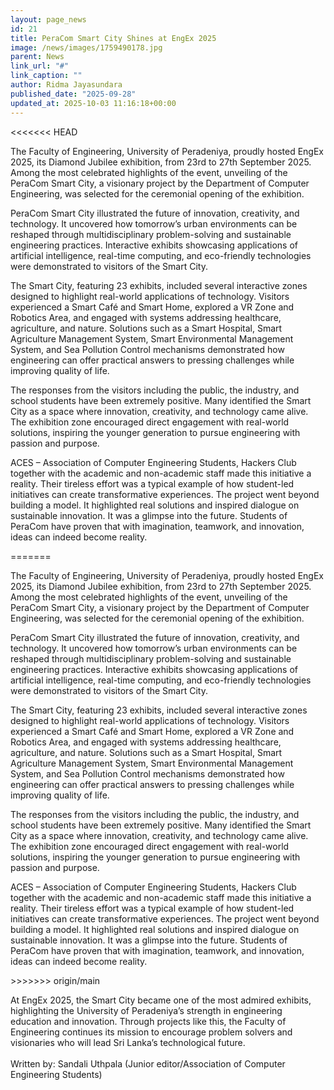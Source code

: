 ```yaml
---
layout: page_news
id: 21
title: PeraCom Smart City Shines at EngEx 2025
image: /news/images/1759490178.jpg
parent: News
link_url: "#"
link_caption: ""
author: Ridma Jayasundara
published_date: "2025-09-28"
updated_at: 2025-10-03 11:16:18+00:00
---
```


<<<<<<< HEAD

<!-- Automated Update by GitHub Actions -->

<p>The Faculty of Engineering, University of Peradeniya, proudly hosted EngEx 2025, its Diamond Jubilee exhibition, from 23rd to 27th September 2025. Among the most celebrated highlights of the event, unveiling of the PeraCom Smart City, a visionary project by the Department of Computer Engineering, was selected for the ceremonial opening of the exhibition.</p>
<p>PeraCom Smart City illustrated the future of innovation, creativity, and technology. It uncovered how tomorrow&rsquo;s urban environments can be reshaped through multidisciplinary problem-solving and sustainable engineering practices. Interactive exhibits showcasing applications of artificial intelligence, real-time computing, and eco-friendly technologies were demonstrated to visitors of the Smart City.</p>
<p>The Smart City, featuring 23 exhibits, included several interactive zones designed to highlight real-world applications of technology. Visitors experienced a Smart Caf&eacute; and Smart Home, explored a VR Zone and Robotics Area, and engaged with systems addressing healthcare, agriculture, and nature. Solutions such as a Smart Hospital, Smart Agriculture Management System, Smart Environmental Management System, and Sea Pollution Control mechanisms demonstrated how engineering can offer practical answers to pressing challenges while improving quality of life.</p>
<p>The responses from the visitors including the public, the industry, and school students have been extremely positive. Many identified the Smart City as a space where innovation, creativity, and technology came alive. The exhibition zone encouraged direct engagement with real-world solutions, inspiring the younger generation to pursue engineering with passion and purpose.</p>
<p>ACES &ndash; Association of Computer Engineering Students, Hackers Club together with the academic and non-academic staff made this initiative a reality. Their tireless effort was a typical example of how student-led initiatives can create transformative experiences. The project went beyond building a model. It highlighted real solutions and inspired dialogue on sustainable innovation. It was a glimpse into the future. Students of PeraCom have proven that with imagination, teamwork, and innovation, ideas can indeed become reality.</p>
=======
<p>The Faculty of Engineering, University of Peradeniya, proudly hosted EngEx 2025, its Diamond Jubilee exhibition, from 23rd to 27th September 2025. Among the most celebrated highlights of the event, unveiling of the PeraCom Smart City, a visionary project by the Department of Computer Engineering, was selected for the ceremonial opening of the exhibition.</p>
<p>PeraCom Smart City illustrated the future of innovation, creativity, and technology. It uncovered how tomorrow&rsquo;s urban environments can be reshaped through multidisciplinary problem-solving and sustainable engineering practices. Interactive exhibits showcasing applications of artificial intelligence, real-time computing, and eco-friendly technologies were demonstrated to visitors of the Smart City.</p>
<p>The Smart City, featuring 23 exhibits, included several interactive zones designed to highlight real-world applications of technology. Visitors experienced a Smart Caf&eacute; and Smart Home, explored a VR Zone and Robotics Area, and engaged with systems addressing healthcare, agriculture, and nature. Solutions such as a Smart Hospital, Smart Agriculture Management System, Smart Environmental Management System, and Sea Pollution Control mechanisms demonstrated how engineering can offer practical answers to pressing challenges while improving quality of life.</p>
<p>The responses from the visitors including the public, the industry, and school students have been extremely positive. Many identified the Smart City as a space where innovation, creativity, and technology came alive. The exhibition zone encouraged direct engagement with real-world solutions, inspiring the younger generation to pursue engineering with passion and purpose.</p>
<p>ACES &ndash; Association of Computer Engineering Students, Hackers Club together with the academic and non-academic staff made this initiative a reality. Their tireless effort was a typical example of how student-led initiatives can create transformative experiences. The project went beyond building a model. It highlighted real solutions and inspired dialogue on sustainable innovation. It was a glimpse into the future. Students of PeraCom have proven that with imagination, teamwork, and innovation, ideas can indeed become reality.</p>
>>>>>>> origin/main
<p>At EngEx 2025, the Smart City became one of the most admired exhibits, highlighting the University of Peradeniya&rsquo;s strength in engineering education and innovation. Through projects like this, the Faculty of Engineering continues its mission to encourage problem solvers and visionaries who will lead Sri Lanka&rsquo;s technological future.<br><br>Written by: Sandali Uthpala (Junior editor/Association of Computer Engineering Students)</p>
